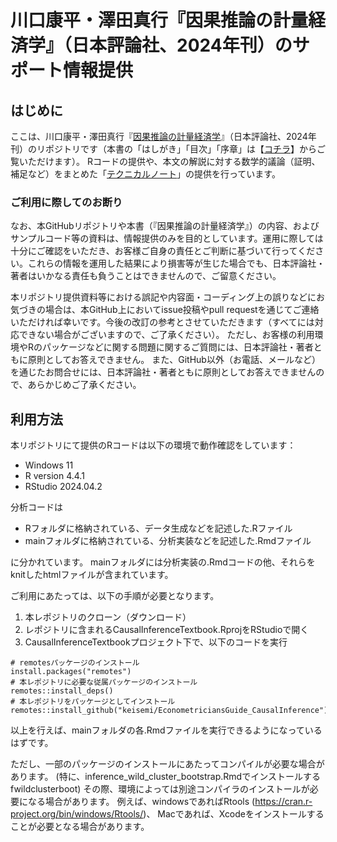 
<!-- README.md is generated from README.Rmd. Please edit that file -->

# 川口康平・澤田真行『因果推論の計量経済学』（日本評論社、2024年刊）のサポート情報提供

<!-- badges: start -->
<!-- badges: end -->

## はじめに

ここは、川口康平・澤田真行『[因果推論の計量経済学](https://www.nippyo.co.jp/shop/book/9359.html)』（日本評論社、2024年刊）のリポジトリです（本書の「はしがき」「目次」「序章」は【[コチラ](https://www.nippyo.co.jp/shop/img/content_pdf/09359.pdf)】からご覧いただけます）。
Rコードの提供や、本文の解説に対する数学的議論（証明、補足など）をまとめた「[テクニカルノート](https://github.com/keisemi/EconometriciansGuide_CausalInference/tree/main/Technical_Note)」の提供を行っています。

### ご利用に際してのお断り

なお、本GitHubリポジトリや本書（『因果推論の計量経済学』）の内容、およびサンプルコード等の資料は、情報提供のみを目的としています。運用に際しては十分にご確認をいただき、お客様ご自身の責任とご判断に基づいて行ってください。これらの情報を運用した結果により損害等が生じた場合でも、日本評論社・著者はいかなる責任も負うことはできませんので、ご留意ください。

本リポジトリ提供資料等における誤記や内容面・コーディング上の誤りなどにお気づきの場合は、本GitHub上においてissue投稿やpull
requestを通じてご連絡いただければ幸いです。今後の改訂の参考とさせていただきます（すべてには対応できない場合がございますので、ご了承ください）。
ただし、お客様の利用環境やRのパッケージなどに関する問題に関するご質問には、日本評論社・著者ともに原則としてお答えできません。
また、GitHub以外（お電話、メールなど）を通じたお問合せには、日本評論社・著者ともに原則としてお答えできませんので、あらかじめご了承ください。

## 利用方法

本リポジトリにて提供のRコードは以下の環境で動作確認をしています：

- Windows 11
- R version 4.4.1
- RStudio 2024.04.2

分析コードは

- Rフォルダに格納されている、データ生成などを記述した.Rファイル
- mainフォルダに格納されている、分析実装などを記述した.Rmdファイル

に分かれています。
mainフォルダには分析実装の.Rmdコードの他、それらをknitしたhtmlファイルが含まれています。

ご利用にあたっては、以下の手順が必要となります。

1.  本レポジトリのクローン（ダウンロード）
2.  レポジトリに含まれるCausalInferenceTextbook.RprojをRStudioで開く
3.  CausalInferenceTextbookプロジェクト下で、以下のコードを実行

<!-- -->

    # remotesパッケージのインストール
    install.packages("remotes")
    # 本レポジトリに必要な従属パッケージのインストール
    remotes::install_deps()
    # 本レポジトリをパッケージとしてインストール
    remotes::install_github("keisemi/EconometriciansGuide_CausalInference")

以上を行えば、mainフォルダの各.Rmdファイルを実行できるようになっているはずです。

ただし、一部のパッケージのインストールにあたってコンパイルが必要な場合があります。
(特に、inference_wild_cluster_bootstrap.Rmdでインストールするfwildclusterboot)
その際、環境によっては別途コンパイラのインストールが必要になる場合があります。
例えば、windowsであればRtools (<https://cran.r-project.org/bin/windows/Rtools/>)、
Macであれば、Xcodeをインストールすることが必要となる場合があります。
